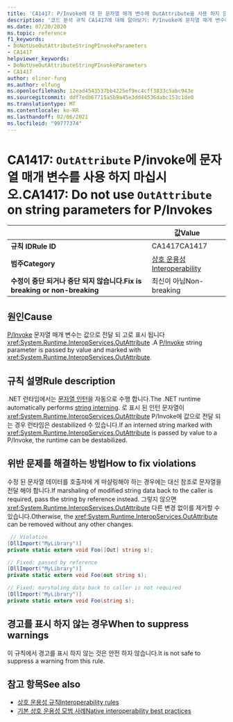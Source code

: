 ```yaml
---
title: 'CA1417: P/Invoke에 대 한 문자열 매개 변수에 OutAttribute을 사용 하지 않습니다 (코드 분석).'
description: '코드 분석 규칙 CA1417에 대해 알아보기: P/Invoke에 문자열 매개 변수에 OutAttribute을 사용 하지 않습니다.'
ms.date: 07/20/2020
ms.topic: reference
f1_keywords:
- DoNotUseOutAttributeStringPInvokeParameters
- CA1417
helpviewer_keywords:
- DoNotUseOutAttributeStringPInvokeParameters
- CA1417
author: elinor-fung
ms.author: elfung
ms.openlocfilehash: 12ead4543537bb4225ef9ec4cff3833c5abc943e
ms.sourcegitcommit: ddf7edb67715a5b9a45e3dd44536dabc153c1de0
ms.translationtype: MT
ms.contentlocale: ko-KR
ms.lasthandoff: 02/06/2021
ms.locfileid: "99777374"
---
```

# <a name="ca1417-do-not-use-outattribute-on-string-parameters-for-pinvokes"></a><span data-ttu-id="1953a-103">CA1417: `OutAttribute` P/invoke에 문자열 매개 변수를 사용 하지 마십시오.</span><span class="sxs-lookup"><span data-stu-id="1953a-103">CA1417: Do not use `OutAttribute` on string parameters for P/Invokes</span></span>

| | <span data-ttu-id="1953a-104">값</span><span class="sxs-lookup"><span data-stu-id="1953a-104">Value</span></span> |
|-|-|
| <span data-ttu-id="1953a-105">**규칙 ID**</span><span class="sxs-lookup"><span data-stu-id="1953a-105">**Rule ID**</span></span> |<span data-ttu-id="1953a-106">CA1417</span><span class="sxs-lookup"><span data-stu-id="1953a-106">CA1417</span></span>|
| <span data-ttu-id="1953a-107">**범주**</span><span class="sxs-lookup"><span data-stu-id="1953a-107">**Category**</span></span> |[<span data-ttu-id="1953a-108">상호 운용성</span><span class="sxs-lookup"><span data-stu-id="1953a-108">Interoperability</span></span>](interoperability-warnings.md)|
| <span data-ttu-id="1953a-109">**수정이 중단 되거나 중단 되지 않습니다.**</span><span class="sxs-lookup"><span data-stu-id="1953a-109">**Fix is breaking or non-breaking**</span></span> |<span data-ttu-id="1953a-110">최신이 아님</span><span class="sxs-lookup"><span data-stu-id="1953a-110">Non-breaking</span></span>|

## <a name="cause"></a><span data-ttu-id="1953a-111">원인</span><span class="sxs-lookup"><span data-stu-id="1953a-111">Cause</span></span>

<span data-ttu-id="1953a-112">[P/Invoke](../../../standard/native-interop/pinvoke.md) 문자열 매개 변수는 값으로 전달 되 고로 표시 됩니다 <xref:System.Runtime.InteropServices.OutAttribute> .</span><span class="sxs-lookup"><span data-stu-id="1953a-112">A [P/Invoke](../../../standard/native-interop/pinvoke.md) string parameter is passed by value and marked with <xref:System.Runtime.InteropServices.OutAttribute>.</span></span>

## <a name="rule-description"></a><span data-ttu-id="1953a-113">규칙 설명</span><span class="sxs-lookup"><span data-stu-id="1953a-113">Rule description</span></span>

<span data-ttu-id="1953a-114">.NET 런타임에서는 [문자열 인턴](/dotnet/api/system.string.intern#remarks)을 자동으로 수행 합니다.</span><span class="sxs-lookup"><span data-stu-id="1953a-114">The .NET runtime automatically performs [string interning](/dotnet/api/system.string.intern#remarks).</span></span> <span data-ttu-id="1953a-115">로 표시 된 인턴 문자열이 <xref:System.Runtime.InteropServices.OutAttribute> P/Invoke에 값으로 전달 되는 경우 런타임은 destabilized 수 있습니다.</span><span class="sxs-lookup"><span data-stu-id="1953a-115">If an interned string marked with <xref:System.Runtime.InteropServices.OutAttribute> is passed by value to a P/Invoke, the runtime can be destabilized.</span></span>

## <a name="how-to-fix-violations"></a><span data-ttu-id="1953a-116">위반 문제를 해결하는 방법</span><span class="sxs-lookup"><span data-stu-id="1953a-116">How to fix violations</span></span>

<span data-ttu-id="1953a-117">수정 된 문자열 데이터를 호출자에 게 마샬링해야 하는 경우에는 대신 참조로 문자열을 전달 해야 합니다.</span><span class="sxs-lookup"><span data-stu-id="1953a-117">If marshaling of modified string data back to the caller is required, pass the string by reference instead.</span></span> <span data-ttu-id="1953a-118">그렇지 않으면 <xref:System.Runtime.InteropServices.OutAttribute> 다른 변경 없이를 제거할 수 있습니다.</span><span class="sxs-lookup"><span data-stu-id="1953a-118">Otherwise, the <xref:System.Runtime.InteropServices.OutAttribute> can be removed without any other changes.</span></span>

```csharp
 // Violation
[DllImport("MyLibrary")]
private static extern void Foo([Out] string s);

// Fixed: passed by reference
[DllImport("MyLibrary")]
private static extern void Foo(out string s);

// Fixed: marshaling data back to caller is not required
[DllImport("MyLibrary")]
private static extern void Foo(string s);
```

## <a name="when-to-suppress-warnings"></a><span data-ttu-id="1953a-119">경고를 표시 하지 않는 경우</span><span class="sxs-lookup"><span data-stu-id="1953a-119">When to suppress warnings</span></span>

<span data-ttu-id="1953a-120">이 규칙에서 경고를 표시 하지 않는 것은 안전 하지 않습니다.</span><span class="sxs-lookup"><span data-stu-id="1953a-120">It is not safe to suppress a warning from this rule.</span></span>

## <a name="see-also"></a><span data-ttu-id="1953a-121">참고 항목</span><span class="sxs-lookup"><span data-stu-id="1953a-121">See also</span></span>

- [<span data-ttu-id="1953a-122">상호 운용성 규칙</span><span class="sxs-lookup"><span data-stu-id="1953a-122">Interoperability rules</span></span>](interoperability-warnings.md)
- [<span data-ttu-id="1953a-123">기본 상호 운용성 모범 사례</span><span class="sxs-lookup"><span data-stu-id="1953a-123">Native interoperability best practices</span></span>](../../../standard/native-interop/best-practices.md)
